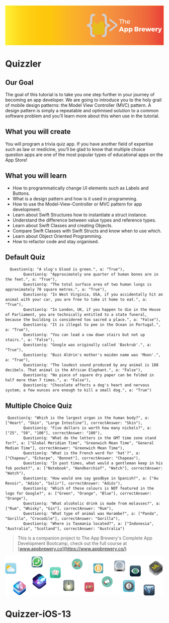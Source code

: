 
![App Brewery Banner](Documentation/AppBreweryBanner.png)

#  Quizzler

## Our Goal

The goal of this tutorial is to take you one step further in your journey of becoming an app developer. We are going to introduce you to the holy grail of mobile design patterns: the Model View Controller (MVC) pattern. A design pattern is simply a repeatable and optimised solution to a common software problem and you’ll learn more about this when use in the tutorial.

## What you will create

You will program a trivia quiz app. If you have another field of expertise such as law or medicine, you’ll be glad to know that multiple choice question apps are one of the most popular types of educational apps on the App Store! 

## What you will learn

* How to programmatically change UI elements such as Labels and Buttons.
* What is a design pattern and how is it used in programming.
* How to use the Model-View-Controller or MVC pattern for app development.
* Learn about Swift Structures how to instantiate a struct instance.
* Understand the difference between value types and reference types. 
* Learn about Swift Classes and creating Objects.
* Compare Swift Classes with Swift Structs and know when to use which.
* Learn about Object Oriented Programming.
* How to refactor code and stay organised.



## Default Quiz

```
  Question(q: "A slug's blood is green.", a: "True"),
        Question(q: "Approximately one quarter of human bones are in the feet.", a: "True"),
        Question(q: "The total surface area of two human lungs is approximately 70 square metres.", a: "True"),
        Question(q: "In West Virginia, USA, if you accidentally hit an animal with your car, you are free to take it home to eat.", a: "True"),
        Question(q: "In London, UK, if you happen to die in the House of Parliament, you are technically entitled to a state funeral, because the building is considered too sacred a place.", a: "False"),
        Question(q: "It is illegal to pee in the Ocean in Portugal.", a: "True"),
        Question(q: "You can lead a cow down stairs but not up stairs.", a: "False"),
        Question(q: "Google was originally called 'Backrub'.", a: "True"),
        Question(q: "Buzz Aldrin's mother's maiden name was 'Moon'.", a: "True"),
        Question(q: "The loudest sound produced by any animal is 188 decibels. That animal is the African Elephant.", a: "False"),
        Question(q: "No piece of square dry paper can be folded in half more than 7 times.", a: "False"),
        Question(q: "Chocolate affects a dog's heart and nervous system; a few ounces are enough to kill a small dog.", a: "True")
```

## Multiple Choice Quiz

```
 Question(q: "Which is the largest organ in the human body?", a: ["Heart", "Skin", "Large Intestine"], correctAnswer: "Skin"),
        Question(q: "Five dollars is worth how many nickels?", a: ["25", "50", "100"], correctAnswer: "100"),
        Question(q: "What do the letters in the GMT time zone stand for?", a: ["Global Meridian Time", "Greenwich Mean Time", "General Median Time"], correctAnswer: "Greenwich Mean Time"),
        Question(q: "What is the French word for 'hat'?", a: ["Chapeau", "Écharpe", "Bonnet"], correctAnswer: "Chapeau"),
        Question(q: "In past times, what would a gentleman keep in his fob pocket?", a: ["Notebook", "Handkerchief", "Watch"], correctAnswer: "Watch"),
        Question(q: "How would one say goodbye in Spanish?", a: ["Au Revoir", "Adiós", "Salir"], correctAnswer: "Adiós"),
        Question(q: "Which of these colours is NOT featured in the logo for Google?", a: ["Green", "Orange", "Blue"], correctAnswer: "Orange"),
        Question(q: "What alcoholic drink is made from molasses?", a: ["Rum", "Whisky", "Gin"], correctAnswer: "Rum"),
        Question(q: "What type of animal was Harambe?", a: ["Panda", "Gorilla", "Crocodile"], correctAnswer: "Gorilla"),
        Question(q: "Where is Tasmania located?", a: ["Indonesia", "Australia", "Scotland"], correctAnswer: "Australia")
```        


>This is a companion project to The App Brewery's Complete App Development Bootcamp, check out the full course at [www.appbrewery.co](https://www.appbrewery.co/)

![End Banner](Documentation/readme-end-banner.png)
# Quizzer-iOS-13
